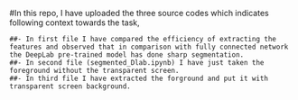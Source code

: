 

#In this repo, I have uploaded the three source codes which indicates following context towards the task,

	##- In first file I have compared the efficiency of extracting the features and observed that in comparison with fully connected network the DeepLab pre-trained model has done sharp segmentation.
	##- In second file (segmented_Dlab.ipynb) I have just taken the foreground without the transparent screen.
	##- In third file I have extracted the forground and put it with transparent screen background.
